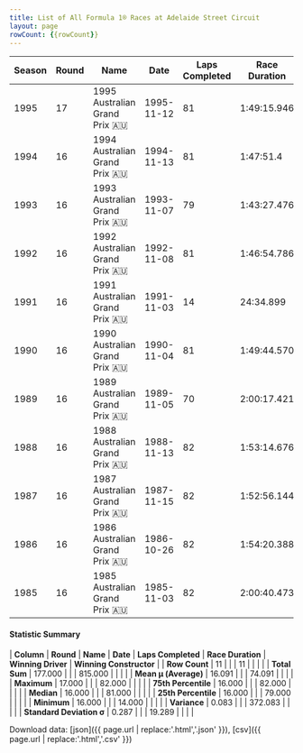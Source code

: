 ```yaml
---
title: List of All Formula 1® Races at Adelaide Street Circuit
layout: page
rowCount: {{rowCount}}
---
```


| Season | Round | Name | Date | Laps Completed | Race Duration | Winning Driver | Winning Constructor |
|--|--|--|--|--|--|--|--|
| 1995 | 17 | 1995 Australian Grand Prix 🇦🇺 | 1995-11-12 | 81 | 1:49:15.946 | Damon Hill 🇬🇧 | Williams 🇬🇧 |
| 1994 | 16 | 1994 Australian Grand Prix 🇦🇺 | 1994-11-13 | 81 | 1:47:51.4 | Nigel Mansell 🇬🇧 | Williams 🇬🇧 |
| 1993 | 16 | 1993 Australian Grand Prix 🇦🇺 | 1993-11-07 | 79 | 1:43:27.476 | Ayrton Senna 🇧🇷 | McLaren 🇬🇧 |
| 1992 | 16 | 1992 Australian Grand Prix 🇦🇺 | 1992-11-08 | 81 | 1:46:54.786 | Gerhard Berger 🇦🇹 | McLaren 🇬🇧 |
| 1991 | 16 | 1991 Australian Grand Prix 🇦🇺 | 1991-11-03 | 14 | 24:34.899 | Ayrton Senna 🇧🇷 | McLaren 🇬🇧 |
| 1990 | 16 | 1990 Australian Grand Prix 🇦🇺 | 1990-11-04 | 81 | 1:49:44.570 | Nelson Piquet 🇧🇷 | Benetton 🇮🇹 |
| 1989 | 16 | 1989 Australian Grand Prix 🇦🇺 | 1989-11-05 | 70 | 2:00:17.421 | Thierry Boutsen 🇧🇪 | Williams 🇬🇧 |
| 1988 | 16 | 1988 Australian Grand Prix 🇦🇺 | 1988-11-13 | 82 | 1:53:14.676 | Alain Prost 🇫🇷 | McLaren 🇬🇧 |
| 1987 | 16 | 1987 Australian Grand Prix 🇦🇺 | 1987-11-15 | 82 | 1:52:56.144 | Gerhard Berger 🇦🇹 | Ferrari 🇮🇹 |
| 1986 | 16 | 1986 Australian Grand Prix 🇦🇺 | 1986-10-26 | 82 | 1:54:20.388 | Alain Prost 🇫🇷 | McLaren 🇬🇧 |
| 1985 | 16 | 1985 Australian Grand Prix 🇦🇺 | 1985-11-03 | 82 | 2:00:40.473 | Keke Rosberg 🇫🇮 | Williams 🇬🇧 |

#### Statistic Summary

| **Column** | **Round** | **Name** | **Date** | **Laps Completed** | **Race Duration** | **Winning Driver** | **Winning Constructor** |
| **Row Count** | 11 |  |  | 11 |  |  |  |
| **Total Sum** | 177.000 |  |  | 815.000 |  |  |  |
| **Mean μ (Average)** | 16.091 |  |  | 74.091 |  |  |  |
| **Maximum** | 17.000 |  |  | 82.000 |  |  |  |
| **75th Percentile** | 16.000 |  |  | 82.000 |  |  |  |
| **Median** | 16.000 |  |  | 81.000 |  |  |  |
| **25th Percentile** | 16.000 |  |  | 79.000 |  |  |  |
| **Minimum** | 16.000 |  |  | 14.000 |  |  |  |
| **Variance** | 0.083 |  |  | 372.083 |  |  |  |
| **Standard Deviation σ** | 0.287 |  |  | 19.289 |  |  |  |

Download data: [json]({{ page.url | replace:'.html','.json' }}), [csv]({{ page.url | replace:'.html','.csv' }})
